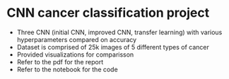 # CNN cancer classification project 
- Three CNN (initial CNN, improved CNN, transfer learning) with various hyperparameters compared on accuracy
- Dataset is comprised of 25k images of 5 different types of cancer
- Provided visualizations for comparisson
- Refer to the pdf for the report
- Refer to the notebook for the code 
